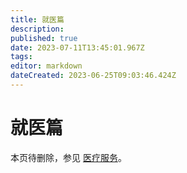 ```yaml
---
title: 就医篇
description: 
published: true
date: 2023-07-11T13:45:01.967Z
tags: 
editor: markdown
dateCreated: 2023-06-25T09:03:46.424Z
---
```


# **就医篇**
本页待删除，参见 [医疗服务](/3-教学区/医疗服务)。